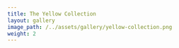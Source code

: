 ```yaml
---
title: The Yellow Collection
layout: gallery
image_path: /../assets/gallery/yellow-collection.png
weight: 2
---
```

